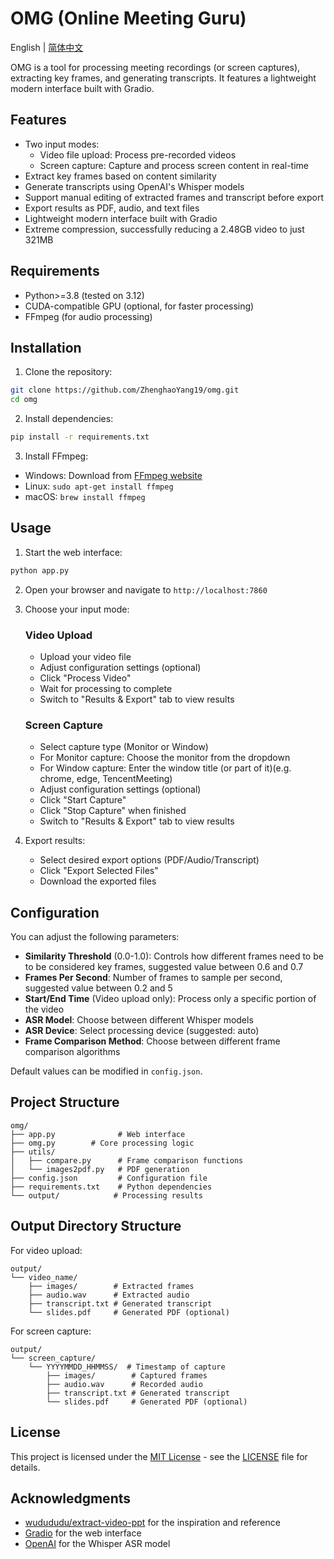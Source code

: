 # OMG (Online Meeting Guru)

English | [简体中文](README_zh.md)

OMG is a tool for processing meeting recordings (or screen captures), extracting key frames, and generating transcripts. It features a lightweight modern interface built with Gradio.

## Features

- Two input modes:
  - Video file upload: Process pre-recorded videos
  - Screen capture: Capture and process screen content in real-time
- Extract key frames based on content similarity
- Generate transcripts using OpenAI's Whisper models
- Support manual editing of extracted frames and transcript before export
- Export results as PDF, audio, and text files
- Lightweight modern interface built with Gradio
- Extreme compression, successfully reducing a 2.48GB video to just 321MB

## Requirements

- Python>=3.8 (tested on 3.12) 
- CUDA-compatible GPU (optional, for faster processing)
- FFmpeg (for audio processing)

## Installation

1. Clone the repository:
```bash
git clone https://github.com/ZhenghaoYang19/omg.git
cd omg
```

2. Install dependencies:
```bash
pip install -r requirements.txt
```

3. Install FFmpeg:
- Windows: Download from [FFmpeg website](https://ffmpeg.org/download.html)
- Linux: `sudo apt-get install ffmpeg`
- macOS: `brew install ffmpeg`

## Usage

1. Start the web interface:
```bash
python app.py
```

2. Open your browser and navigate to `http://localhost:7860`

3. Choose your input mode:

   ### Video Upload
   - Upload your video file
   - Adjust configuration settings (optional)
   - Click "Process Video"
   - Wait for processing to complete
   - Switch to "Results & Export" tab to view results

   ### Screen Capture
   - Select capture type (Monitor or Window)
   - For Monitor capture: Choose the monitor from the dropdown
   - For Window capture: Enter the window title (or part of it)(e.g. chrome, edge, TencentMeeting)
   - Adjust configuration settings (optional)
   - Click "Start Capture"
   - Click "Stop Capture" when finished
   - Switch to "Results & Export" tab to view results

4. Export results:
   - Select desired export options (PDF/Audio/Transcript)
   - Click "Export Selected Files"
   - Download the exported files

## Configuration

You can adjust the following parameters:

- **Similarity Threshold** (0.0-1.0): Controls how different frames need to be to be considered key frames, suggested value between 0.6 and 0.7
- **Frames Per Second**: Number of frames to sample per second, suggested value between 0.2 and 5
- **Start/End Time** (Video upload only): Process only a specific portion of the video
- **ASR Model**: Choose between different Whisper models
- **ASR Device**: Select processing device (suggested: auto)
- **Frame Comparison Method**: Choose between different frame comparison algorithms

Default values can be modified in `config.json`.

## Project Structure

```
omg/
├── app.py              # Web interface
├── omg.py        # Core processing logic
├── utils/
│   ├── compare.py      # Frame comparison functions
│   └── images2pdf.py   # PDF generation
├── config.json         # Configuration file
├── requirements.txt    # Python dependencies
└── output/            # Processing results
```

## Output Directory Structure

For video upload:
```
output/
└── video_name/
    ├── images/        # Extracted frames
    ├── audio.wav      # Extracted audio
    ├── transcript.txt # Generated transcript
    └── slides.pdf     # Generated PDF (optional)
```

For screen capture:
```
output/
└── screen_capture/
    └── YYYYMMDD_HHMMSS/  # Timestamp of capture
        ├── images/        # Captured frames
        ├── audio.wav      # Recorded audio
        ├── transcript.txt # Generated transcript
        └── slides.pdf     # Generated PDF (optional)
```

## License

This project is licensed under the [MIT License](LICENSE) - see the [LICENSE](LICENSE) file for details.

## Acknowledgments

- [wudududu/extract-video-ppt](https://github.com/wudududu/extract-video-ppt/tree/master) for the inspiration and reference
- [Gradio](https://www.gradio.app/) for the web interface
- [OpenAI](https://openai.com/) for the Whisper ASR model


